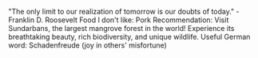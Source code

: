 "The only limit to our realization of tomorrow is our doubts of today." - Franklin D. Roosevelt
Food I don't like: Pork 
Recommendation: Visit Sundarbans, the largest mangrove forest in the world! Experience its breathtaking beauty, rich biodiversity, and unique wildlife. 
Useful German word: Schadenfreude (joy in others' misfortune)
